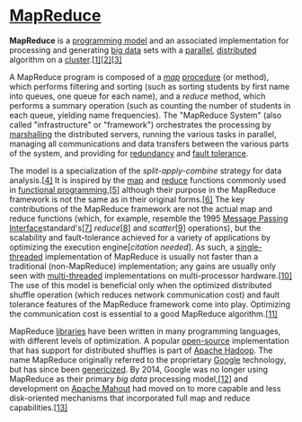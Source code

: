 # [MapReduce](https://en.wikipedia.org/wiki/MapReduce )



**MapReduce** is a [programming model](https://en.wikipedia.org/wiki/Programming_model) and an associated implementation for processing and generating [big data](https://en.wikipedia.org/wiki/Big_data) sets with a [parallel](https://en.wikipedia.org/wiki/Parallel_computing), [distributed](https://en.wikipedia.org/wiki/Distributed_computing) algorithm on a [cluster](https://en.wikipedia.org/wiki/Cluster_(computing)).[[1\]](https://en.wikipedia.org/wiki/MapReduce#cite_note-1)[[2\]](https://en.wikipedia.org/wiki/MapReduce#cite_note-2)[[3\]](https://en.wikipedia.org/wiki/MapReduce#cite_note-3)

A MapReduce program is composed of a [*map*](https://en.wikipedia.org/wiki/Map_(parallel_pattern)) [procedure](https://en.wikipedia.org/wiki/Procedure_(computing)) (or method), which performs filtering and sorting (such as sorting students by first name into queues, one queue for each name), and a *reduce* method, which performs a summary operation (such as counting the number of students in each queue, yielding name frequencies). The "MapReduce System" (also called "infrastructure" or "framework") orchestrates the processing by [marshalling](https://en.wikipedia.org/wiki/Marshalling_(computer_science)) the distributed servers, running the various tasks in parallel, managing all communications and data transfers between the various parts of the system, and providing for [redundancy](https://en.wikipedia.org/wiki/Redundancy_(engineering)) and [fault tolerance](https://en.wikipedia.org/wiki/Fault-tolerant_computer_system).

The model is a specialization of the *split-apply-combine* strategy for data analysis.[[4\]](https://en.wikipedia.org/wiki/MapReduce#cite_note-4) It is inspired by the [map](https://en.wikipedia.org/wiki/Map_(higher-order_function)) and [reduce](https://en.wikipedia.org/wiki/Fold_(higher-order_function)) functions commonly used in [functional programming](https://en.wikipedia.org/wiki/Functional_programming),[[5\]](https://en.wikipedia.org/wiki/MapReduce#cite_note-map-5) although their purpose in the MapReduce framework is not the same as in their original forms.[[6\]](https://en.wikipedia.org/wiki/MapReduce#cite_note-6) The key contributions of the MapReduce framework are not the actual map and reduce functions (which, for example, resemble the 1995 [Message Passing Interface](https://en.wikipedia.org/wiki/Message_Passing_Interface)standard's[[7\]](https://en.wikipedia.org/wiki/MapReduce#cite_note-7) *reduce*[[8\]](https://en.wikipedia.org/wiki/MapReduce#cite_note-8) and *scatter*[[9\]](https://en.wikipedia.org/wiki/MapReduce#cite_note-9) operations), but the scalability and fault-tolerance achieved for a variety of applications by optimizing the execution engine[*citation needed*]. As such, a [single-threaded](https://en.wikipedia.org/wiki/Single-threaded) implementation of MapReduce is usually not faster than a traditional (non-MapReduce) implementation; any gains are usually only seen with [multi-threaded](https://en.wikipedia.org/wiki/Multi-threaded) implementations on multi-processor hardware.[[10\]](https://en.wikipedia.org/wiki/MapReduce#cite_note-stackoverflow-10) The use of this model is beneficial only when the optimized distributed shuffle operation (which reduces network communication cost) and fault tolerance features of the MapReduce framework come into play. Optimizing the communication cost is essential to a good MapReduce algorithm.[[11\]](https://en.wikipedia.org/wiki/MapReduce#cite_note-ullman-11)

MapReduce [libraries](https://en.wikipedia.org/wiki/Library_(software)) have been written in many programming languages, with different levels of optimization. A popular [open-source](https://en.wikipedia.org/wiki/Open-source_software) implementation that has support for distributed shuffles is part of [Apache Hadoop](https://en.wikipedia.org/wiki/Apache_Hadoop). The name MapReduce originally referred to the proprietary [Google](https://en.wikipedia.org/wiki/Google) technology, but has since been [genericized](https://en.wikipedia.org/wiki/Generic_trademark). By 2014, Google was no longer using MapReduce as their primary *big data* processing model,[[12\]](https://en.wikipedia.org/wiki/MapReduce#cite_note-12) and development on [Apache Mahout](https://en.wikipedia.org/wiki/Apache_Mahout) had moved on to more capable and less disk-oriented mechanisms that incorporated full map and reduce capabilities.[[13\]](https://en.wikipedia.org/wiki/MapReduce#cite_note-13)

